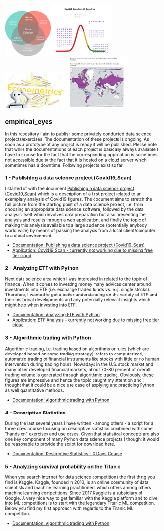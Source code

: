
<img src = "Data+Science.png" width="150"><img src = "Streamlit_scrsh2.JPG" width="200"><img src = "econometrics.jfif" width="200"><img src = "Streamlit_scrsh5.JPG" width="200">

## empirical_eyes

In this repository I aim to publish some privately conducted data science projects/exercises. The documentation of these projects is ongoing. As soon as a prototype of any project is ready it will be published. Please note that while the documentations of each project is basically always available I have to excuse for the fact that the corresponding application is sometimes not accessible due to the fact that it is hosted on a cloud server which sometimes has a downtime. Following projects exist so far.

### <a name="id1"></a>1 - Publishing a data science project (Covid19_Scan)
I started of with the document [Publishing a data science project (Covid19_Scan)](https://github.com/MWelHeb/01_Covid19_Scan/blob/main/Data_Science_Projects.md) which is a description of a first project related to an exemplary analysis of Covid19 figures. The document aims to stretch the full picture from the starting point of a data science project, i.e. from choosing an appropriate data science software, followed by the data analysis itself which involves data preparation but also presenting the analysis and results through a web application, and finally the topic of making this analysis available to a large audience (potentially anybody world wide) by means of passing the analysis from a local client/computer to a cloud environment.

- [Documentation: Publishing a data science project (Covid19_Scan)](https://github.com/MWelHeb/01_Covid19_Scan/blob/main/Data_Science_Projects.md) 
- [Application: Covid19 Scan - currently not working due to missing free tier cloud](http://18.192.208.203:8501/)

### <a name="id1"></a>2 - Analyzing ETF with Python
Next data science area which I was interested in related to the topic of finance. When it comes to investing money many advices center around investments into ETF (i.e. exchange traded funds vs. e.g. single stocks). Therefore, I wanted to get a better understanding on the variety of ETF and their historical developments and any potentially relevant insights which might help when investing into ETF.

- [Documentation: Analyzing ETF with Python](https://github.com/MWelHeb/02_ETF_Analysis/blob/main/ETF_Analysis.md) 
- [Application: ETF Analysis - currently not working due to missing free tier cloud](http://18.192.208.203:8502/)

### <a name="id1"></a>3 - Algorithmic trading with Python
Algorithmic trading, i.e. trading based on algorithms or rules (which are developed based on some trading strategy), refers to computerized, automated trading of financial instruments like stocks with little or no human intervention during trading hours. Nowadays in the U.S. stock market and many other developed financial markets, about 70-80 percent of overall trading volume is generated through algorithmic trading. Obviously, these figures are impressive and hence the topic caught my attention and I thought that it could be a nice use case of applying and practicing Python as well quantitative methods.

- [Documentation: Algorithmic trading with Python](https://github.com/MWelHeb/03_Algo_Trading/blob/main/Algorithmic_Trading_with_Python.md) 

### <a name="id1"></a>4 - Descriptive Statistics

During the last several years I have written - among others - a script for a three days course focusing on descriptive statistics combined with some "hands on" exercises and use cases. Given that statistical concepts are also one key component of many Python data science projects I thought it would be reasonable to provide the script for download here.

- [Documentation: Descriptive Statistics - 3 Days Course](https://github.com/MWelHeb/04_Descriptive_Statistics/blob/main/Descriptive_Statistics_3days_course.md) 

### <a name="id1"></a>5 - Analyzing survival probability on the Titanic

When you search internet for data science competitions the first thing you find is Kaggle. Kaggle, founded in 2010, is an online community of data scientists and machine learning practitioners which offers among others machine learning competitions. Since 2017 Kaggle is a subsidiary of Google. A very nice way to get familiar with the Kaggle platform and to dive into ML competitions is to start with the legendary Titanic ML competition. Below you find my first approach with regards to the Titanic ML competition.

- [Documentation: Algorithmic trading with Python](https://github.com/MWelHeb/03_Algo_Trading/blob/main/Algorithmic_Trading_with_Python.md) 
